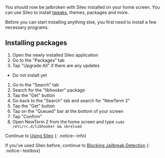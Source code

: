 You should now be jailbroken with Sileo installed on your home screen. You can use Sileo to install [tweaks](faq#tweaks), themes, packages and more.

Before you can start installing anything else, you first need to install a few necessary programs.

## Installing packages

1. Open the newly installed Sileo application
1. Go to the "Packages" tab
1. Tap "Upgrade All" if there are any updates
- Do not install yet
1. Go to the "Search" tab
1. Search for the "libhooker" package
1. Tap the "Get" button
2. Go back to the "Search" tab and search for "NewTerm 2"
3. Tap the "Get" button
4. Tap on the "Queued" bar at the bottom of your screen
5. Tap "Confirm"
6. Open NewTerm 2 from the home screen and type ```sudo /etc/rc.d/libhooker && sbreload```

Continue to [Using Sileo](using-sileo)
{: .notice--info}

If you've used Sileo before, continue to [Blocking Jailbreak Detection](blocking-jailbreak-detection)
{: .notice--textbox}

